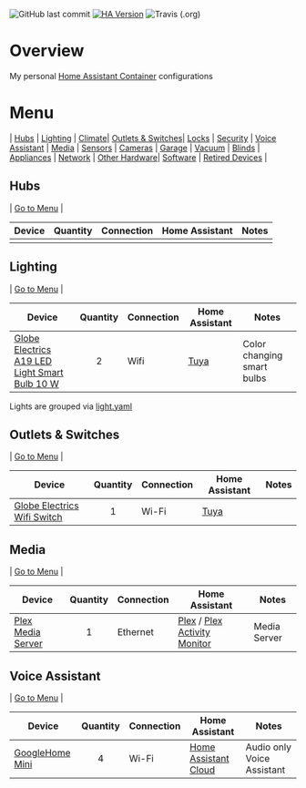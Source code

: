 ![GitHub last commit](https://img.shields.io/github/last-commit/petebdeblois/Home-AssistantConfig)
[![HA Version](https://img.shields.io/badge/Running%20Home%20Assistant-2021.5.1%20-darkblue)](https://github.com/home-assistant/home-assistant/releases/latest)
![Travis (.org)](https://img.shields.io/travis/petebdeblois/Home-AssistantConfig)



# Overview
My personal [Home Assistant Container](https://home-assistant.io) configurations

# <a name="menu">Menu</a>
 | [Hubs](#hubs) | [Lighting](#lighting) | [Climate](#climate)| [Outlets & Switches](#outlets)|  [Locks](#locks) | [Security](#security) | [Voice Assistant](#voice) | [Media](#media) | [Sensors](#sensors) | [Cameras](#cameras) | [Garage](#garage) | [Vacuum](#vacuum) | [Blinds](#blinds) | [Appliances](#appliances) | [Network](#network) | [Other Hardware](#other)| [Software](#software) | [Retired Devices](#retired)  | 

## <a name="hubs">Hubs</a>

| [Go to Menu](#menu) |

| Device  | Quantity | Connection | Home Assistant | Notes |
| ------------- | :---: | ------------- | ------------- | ------------- |
| |  |  |  |  |

## <a name="lighting">Lighting</a>

| [Go to Menu](#menu) | 

| Device  | Quantity | Connection | Home Assistant | Notes |
| ------------- | :---: | ------------- | ------------- | ------------- |
| [Globe Electrics A19 LED Light Smart Bulb 10 W](https://www.canac.ca/fr/ampoule-intelligente-del-a19-10-w-paquet-de-2-4201085) | 2 | Wifi | [Tuya](https://www.home-assistant.io/integrations/tuya/) | Color changing smart bulbs|

Lights are grouped via [light.yaml](https://github.com/petebdeblois/Home-AssistantConfig/blob/master/lib/light.yaml)

## <a name="outlets">Outlets & Switches</a>

| [Go to Menu](#menu) | 

| Device  | Quantity | Connection | Home Assistant | Notes |
| ------------- | :---: | ------------- | ------------- | ------------- |
| [Globe Electrics Wifi Switch](https://www.canac.ca/fr/prise-intelligente-wifi-4201063) | 1 | Wi-Fi | [Tuya](https://www.home-assistant.io/integrations/tuya/)  |  |

## <a name="media">Media</a>

| [Go to Menu](#menu) |  

| Device  | Quantity | Connection | Home Assistant | Notes |
| ------------- | :---: | ------------- | ------------- | ------------- |
| [Plex Media Server](https://plex.tv) | 1 | Ethernet | [Plex](https://www.home-assistant.io/components/media_player.plex) / [Plex Activity Monitor](https://www.home-assistant.io/components/sensor.plex/) |  Media Server|  

## <a name="voice">Voice Assistant</a>

| [Go to Menu](#menu) |

| Device  | Quantity | Connection | Home Assistant | Notes |
| ------------- | :---: | ------------- | ------------- | ------------- |
| [GoogleHome Mini]() | 4 | Wi-Fi | [Home Assistant Cloud](https://www.home-assistant.io/cloud/) | Audio only Voice Assistant |

